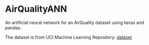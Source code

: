 # AirQualityANN
An artificial neural network for an AirQuality dataset using keras and pandas.

The dataset is from UCI Machine Learning Repository: <a href="https://archive.ics.uci.edu/ml/datasets/air+quality">dataset</a>

